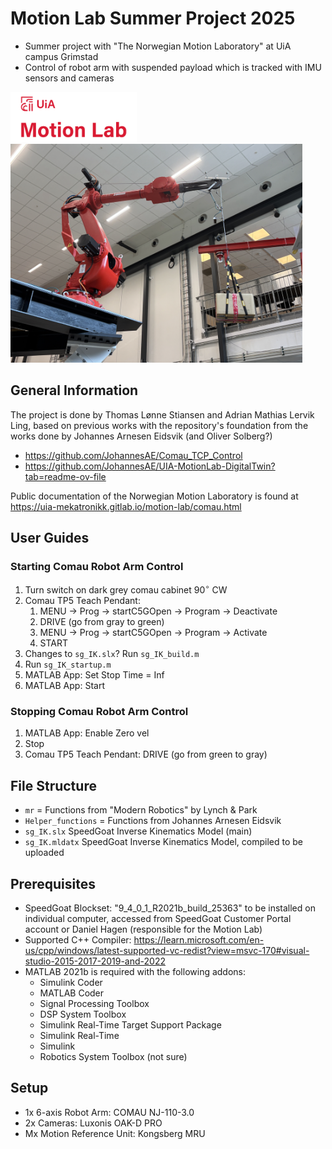# Motion Lab Summer Project 2025
- Summer project with "The Norwegian Motion Laboratory" at UiA campus Grimstad
- Control of robot arm with suspended payload which is tracked with IMU sensors and cameras

<img src="motion-lab.png" alt="drawing" height="80"/> 
<img src="Figures/MainPage_v1.jpg" alt="drawing" height="350"/> 

## General Information

The project is done by Thomas Lønne Stiansen and Adrian Mathias Lervik Ling, based on previous works with the repository's foundation from the works done by Johannes Arnesen Eidsvik (and Oliver Solberg?)
- https://github.com/JohannesAE/Comau_TCP_Control
- https://github.com/JohannesAE/UIA-MotionLab-DigitalTwin?tab=readme-ov-file

Public documentation of the Norwegian Motion Laboratory is found at \
https://uia-mekatronikk.gitlab.io/motion-lab/comau.html




## User Guides

### Starting Comau Robot Arm Control

1) Turn switch on dark grey comau cabinet $90^\circ$ CW
2) Comau TP5 Teach Pendant: 
    1) MENU $\rightarrow$ Prog $\rightarrow$ startC5GOpen $\rightarrow$ Program $\rightarrow$ Deactivate
    2) DRIVE (go from gray to green)
    3) MENU $\rightarrow$ Prog $\rightarrow$ startC5GOpen $\rightarrow$ Program $\rightarrow$ Activate
    4) START
3) Changes to ```sg_IK.slx```? Run ```sg_IK_build.m```
4) Run ```sg_IK_startup.m```
5) MATLAB App: Set Stop Time = Inf
6) MATLAB App: Start

### Stopping Comau Robot Arm Control

1) MATLAB App: Enable Zero vel
2) Stop
3) Comau TP5 Teach Pendant: DRIVE (go from green to gray)

## File Structure

- ```mr``` = Functions from "Modern Robotics" by Lynch & Park
- ```Helper_functions``` = Functions from Johannes Arnesen Eidsvik
- ```sg_IK.slx``` SpeedGoat Inverse Kinematics Model (main)
- ```sg_IK.mldatx``` SpeedGoat Inverse Kinematics Model, compiled to be uploaded

## Prerequisites

- SpeedGoat Blockset: "9_4_0_1_R2021b_build_25363" to be installed on individual computer, accessed from SpeedGoat Customer Portal account or Daniel Hagen (responsible for the Motion Lab)
- Supported C++ Compiler: https://learn.microsoft.com/en-us/cpp/windows/latest-supported-vc-redist?view=msvc-170#visual-studio-2015-2017-2019-and-2022
- MATLAB 2021b is required with the following addons:
    - Simulink Coder
    - MATLAB Coder
    - Signal Processing Toolbox
    - DSP System Toolbox
    - Simulink Real-Time Target Support Package
    - Simulink Real-Time
    - Simulink
    - Robotics System Toolbox (not sure)

## Setup

- 1x 6-axis Robot Arm: COMAU NJ-110-3.0
- 2x Cameras: Luxonis OAK-D PRO
- Mx Motion Reference Unit: Kongsberg MRU